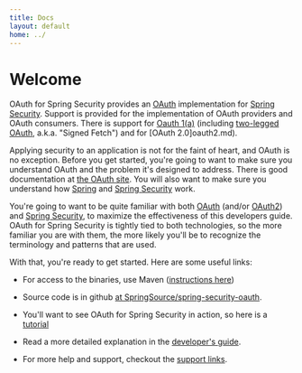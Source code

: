 ```yaml
---
title: Docs
layout: default
home: ../
---
```



# Welcome

OAuth for Spring Security provides an [OAuth](https://oauth.net)
implementation for
[Spring Security](https://docs.spring.io/spring-security/site/).
Support is provided for the implementation of OAuth providers and
OAuth consumers. There is support for [Oauth 1(a)](oauth1.html) (including
[two-legged OAuth](twolegged.html), a.k.a. "Signed Fetch") and for
[OAuth 2.0]oauth2.md).

Applying security to an application is not for the faint of heart, and OAuth is no exception. Before you get started,
you're going to want to make sure you understand OAuth and the problem it's designed to address. There is good
documentation at [the OAuth site](https://oauth.net). You will also want to make sure you understand how 
[Spring](https://springframework.org/) and [Spring Security](https://docs.spring.io/spring-security/site/) work.

You're going to want to be quite familiar with both [OAuth](https://oauth.net) (and/or [OAuth2](https://tools.ietf.org/html/draft-ietf-oauth-v2))
and [Spring Security](https://docs.spring.io/spring-security/site/), to maximize the effectiveness of this developers guide. OAuth for
Spring Security is tightly tied to both technologies, so the more familiar you are with them, the more likely you'll be to recognize the terminology
and patterns that are used.

With that, you're ready to get started.  Here are some useful links:

* For access to the binaries, use Maven ([instructions here](downloads.html))

* Source code is in github
  [at SpringSource/spring-security-oauth](https://github.com/SpringSource/spring-security-oauth).

* You'll want to see OAuth for Spring Security in action, so here is a
[tutorial](tutorial.html)

* Read a more detailed explanation in the [developer's guide](devguide.html).

* For more help and support, checkout the [support links](support.html).

